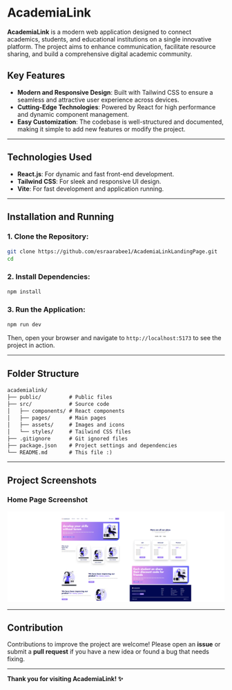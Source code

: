 # AcademiaLink

**AcademiaLink** is a modern web application designed to connect academics, students, and educational institutions on a single innovative platform. The project aims to enhance communication, facilitate resource sharing, and build a comprehensive digital academic community.

## Key Features

- **Modern and Responsive Design**: Built with Tailwind CSS to ensure a seamless and attractive user experience across devices.
- **Cutting-Edge Technologies**: Powered by React for high performance and dynamic component management.
- **Easy Customization**: The codebase is well-structured and documented, making it simple to add new features or modify the project.

---

## Technologies Used

- **React.js**: For dynamic and fast front-end development.
- **Tailwind CSS**: For sleek and responsive UI design.
- **Vite**: For fast development and application running.

---

## Installation and Running

### 1. Clone the Repository:

```bash
git clone https://github.com/esraarabee1/AcademiaLinkLandingPage.git
cd 
```

### 2. Install Dependencies:

```bash
npm install
```

### 3. Run the Application:

```bash
npm run dev
```

Then, open your browser and navigate to `http://localhost:5173` to see the project in action.

---

## Folder Structure

```plaintext
academialink/
├── public/         # Public files
├── src/            # Source code
│   ├── components/ # React components
│   ├── pages/      # Main pages
│   ├── assets/     # Images and icons
│   └── styles/     # Tailwind CSS files
├── .gitignore      # Git ignored files
├── package.json    # Project settings and dependencies
└── README.md       # This file :)
```

---

## Project Screenshots

### Home Page Screenshot

![Home Page](./src/assets/p1.png)

---

## Contribution

Contributions to improve the project are welcome! Please open an **issue** or submit a **pull request** if you have a new idea or found a bug that needs fixing.

---

**Thank you for visiting AcademiaLink! ✨**
